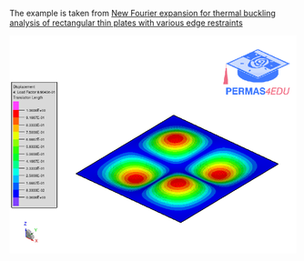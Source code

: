 The example is taken from [New Fourier expansion for thermal buckling analysis of rectangular thin plates with various edge restraints](https://doi.org/10.1007/s00419-023-02447-8)

![Buckling mode](buckling_mode_04.gif) 
